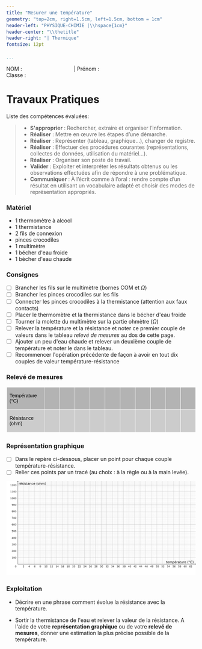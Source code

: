```yaml
---
title: "Mesurer une température"
geometry: "top=2cm, right=1.5cm, left=1.5cm, bottom = 1cm"
header-left: "PHYSIQUE-CHIMIE |\\hspace{1cm}"
header-center: "\\thetitle"
header-right: "| Thermique"
fontsize: 12pt

...
```

NOM : $~~~~~~~~~~~~~~~~~~~~~~~~~~~~~~~~~$    | Prénom :     
Classe :

# Travaux Pratiques

Liste des compétences évaluées:

>- **S'approprier** : Rechercher, extraire et organiser l’information.
>- **Réaliser** : Mettre en œuvre les étapes d’une démarche.
>- **Réaliser** : Représenter (tableau, graphique...), changer de registre.
>- **Réaliser** : Effectuer des procédures courantes (représentations, collectes de données, utilisation du matériel...).
>- **Réaliser** : Organiser son poste de travail.
>- **Valider** : Exploiter et interpréter les résultats obtenus ou les observations effectuées afin de répondre à une problématique.
>- **Communiquer** : À l’écrit comme à l’oral : rendre compte d’un résultat en utilisant un vocabulaire adapté et choisir des modes de représentation appropriés.

### Matériel

- 1 thermomètre à alcool
- 1 thermistance
- 2 fils de connexion
- pinces crocodiles
- 1 multimètre
- 1 bécher d'eau froide
- 1 bécher d'eau chaude


### Consignes

 - [ ] Brancher les fils sur le multimètre (bornes COM et $\Omega$)
 - [ ] Brancher les pinces crocodiles sur les fils
 - [ ] Connecter les pinces crocodiles à la thermistance (attention aux faux contacts)
 - [ ] Placer le thermomètre et la thermistance dans le bécher d'eau froide
 - [ ] Tourner la molette du multimètre sur la partie ohmètre ($\Omega$)
 - [ ] Relever la température et la résistance et noter ce premier couple de valeurs dans le tableau *relevé de mesures* au dos de cette page.
 - [ ] Ajouter un peu d'eau chaude et relever un deuxième couple de température et noter le dans le tableau.
 - [ ] Recommencer l'opération précédente de façon à avoir en tout dix couples de valeur température-résistance

### Relevé de mesures
 
![](releves.png)
										
### Représentation graphique

 - [ ] Dans le repère ci-dessous, placer un point pour chaque couple température-résistance.
 - [ ] Relier ces points par un tracé (au choix : à la règle ou à la main levée).

![](repere_R-T.png)

### Exploitation

- Décrire en  une phrase comment évolue la résistance avec la température.



- Sortir la thermistance de l'eau et relever la valeur de la résistance. A l'aide de votre **représentation graphique** ou de votre **relevé de mesures**, donner une estimation la plus précise possible de la température.

